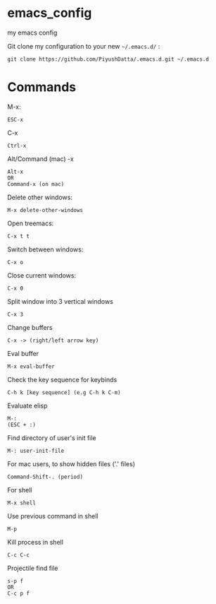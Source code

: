 # emacs_config
my emacs config

Git clone my configuration to your new `~/.emacs.d/` :
```
git clone https://github.com/PiyushDatta/.emacs.d.git ~/.emacs.d
```

# Commands

M-x:
```
ESC-x
```

C-x
```
Ctrl-x
```
Alt/Command (mac) -x
```
Alt-x
OR
Command-x (on mac)
```

Delete other windows:
```
M-x delete-other-windows
```

Open treemacs:
```
C-x t t
```

Switch between windows:
```
C-x o
```

Close current windows:
```
C-x 0
```

Split window into 3 vertical windows
```
C-x 3
```

Change buffers
```
C-x -> (right/left arrow key)
```

Eval buffer
```
M-x eval-buffer
```

Check the key sequence for keybinds
```
C-h k [key sequence] (e.g C-h k C-m)
```

Evaluate elisp
```
M-: 
(ESC + :)
```

Find directory of user's init file
```
M-: user-init-file
```

For mac users, to show hidden files ('.' files)
```
Command-Shift-. (period)
```

For shell
```
M-x shell
```

Use previous command in shell
```
M-p
```

Kill process in shell
```
C-c C-c
```

Projectile find file
```
s-p f
OR
C-c p f
```



